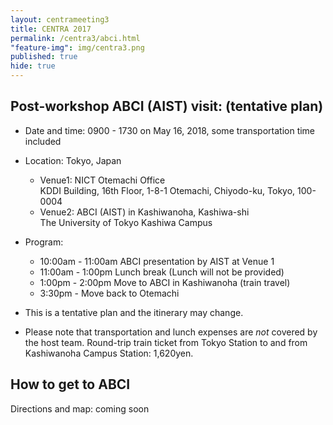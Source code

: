 ```yaml
---
layout: centrameeting3
title: CENTRA 2017
permalink: /centra3/abci.html
"feature-img": img/centra3.png
published: true
hide: true
---
```



## Post-workshop ABCI (AIST) visit: (tentative plan)  
  
* Date and time: 0900 - 1730 on May 16, 2018, some transportation time included 
  
* Location: Tokyo, Japan  
    - Venue1: NICT Otemachi Office  
      KDDI Building, 16th Floor, 1-8-1 Otemachi, Chiyodo-ku, Tokyo, 100-0004   
    - Venue2: ABCI (AIST) in Kashiwanoha, Kashiwa-shi  
      The University of Tokyo Kashiwa Campus  
      
* Program:  
    - 10:00am - 11:00am ABCI presentation by AIST at Venue 1
    - 11:00am - 1:00pm Lunch break (Lunch will not be provided)  
    - 1:00pm - 2:00pm Move to ABCI in Kashiwanoha (train travel)  
    - 3:30pm - Move back to Otemachi 
    
* This is a tentative plan and the itinerary may change.  

* Please note that transportation and lunch expenses are *not* covered by the host team. Round-trip train ticket from Tokyo Station to and from Kashiwanoha Campus Station: 1,620yen.  

## How to get to ABCI  
  
Directions and map: coming soon  

  
